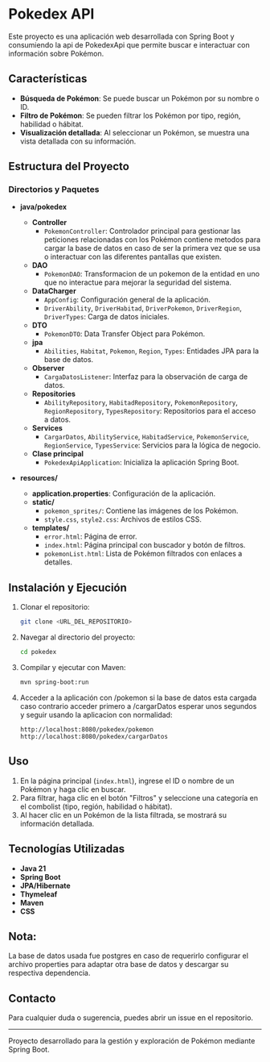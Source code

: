 # Pokedex API

Este proyecto es una aplicación web desarrollada con Spring Boot y consumiendo la api de PokedexApi que permite buscar e interactuar con información sobre Pokémon.

## Características
- **Búsqueda de Pokémon**: Se puede buscar un Pokémon por su nombre o ID.
- **Filtro de Pokémon**: Se pueden filtrar los Pokémon por tipo, región, habilidad o hábitat.
- **Visualización detallada**: Al seleccionar un Pokémon, se muestra una vista detallada con su información.


## Estructura del Proyecto

### Directorios y Paquetes

- **java/pokedex**
  - **Controller**
    - `PokemonController`: Controlador principal para gestionar las peticiones relacionadas con los Pokémon contiene metodos para cargar la base de datos en caso de ser la primera vez que se usa o interactuar con las diferentes pantallas que existen.
  - **DAO**
    - `PokemonDAO`: Transformacion de un pokemon de la entidad en uno que no interactue para mejorar la seguridad del sistema.
  - **DataCharger**
    - `AppConfig`: Configuración general de la aplicación.
    - `DriverAbility`, `DriverHabitad`, `DriverPokemon`, `DriverRegion`, `DriverTypes`: Carga de datos iniciales.
  - **DTO**
    - `PokemonDTO`: Data Transfer Object para Pokémon.
  - **jpa**
    - `Abilities`, `Habitat`, `Pokemon`, `Region`, `Types`: Entidades JPA para la base de datos.
  - **Observer**
    - `CargaDatosListener`: Interfaz para la observación de carga de datos.
  - **Repositories**
    - `AbilityRepository`, `HabitadRepository`, `PokemonRepository`, `RegionRepository`, `TypesRepository`: Repositorios para el acceso a datos.
  - **Services**
    - `CargarDatos`, `AbilityService`, `HabitadService`, `PokemonService`, `RegionService`, `TypesService`: Servicios para la lógica de negocio.
  - **Clase principal**
    - `PokedexApiApplication`: Inicializa la aplicación Spring Boot.

- **resources/**
  - **application.properties**: Configuración de la aplicación.
  - **static/**
    - `pokemon_sprites/`: Contiene las imágenes de los Pokémon.
    - `style.css`, `style2.css`: Archivos de estilos CSS.
  - **templates/**
    - `error.html`: Página de error.
    - `index.html`: Página principal con buscador y botón de filtros.
    - `pokemonList.html`: Lista de Pokémon filtrados con enlaces a detalles.

## Instalación y Ejecución

1. Clonar el repositorio:
   ```sh
   git clone <URL_DEL_REPOSITORIO>
   ```
2. Navegar al directorio del proyecto:
   ```sh
   cd pokedex
   ```
3. Compilar y ejecutar con Maven:
   ```sh
   mvn spring-boot:run
   ```
4. Acceder a la aplicación con /pokemon si la base de datos esta cargada caso contrario acceder primero a /cargarDatos esperar unos segundos y seguir usando la aplicacion con normalidad:
   ```
   http://localhost:8080/pokedex/pokemon
   http://localhost:8080/pokedex/cargarDatos
   ```

## Uso

1. En la página principal (`index.html`), ingrese el ID o nombre de un Pokémon y haga clic en buscar.
2. Para filtrar, haga clic en el botón "Filtros" y seleccione una categoría en el combolist (tipo, región, habilidad o hábitat).
3. Al hacer clic en un Pokémon de la lista filtrada, se mostrará su información detallada.

## Tecnologías Utilizadas

- **Java 21**
- **Spring Boot**
- **JPA/Hibernate**
- **Thymeleaf**
- **Maven**
- **CSS**

## Nota:
La base de datos usada fue postgres en caso de requerirlo configurar el archivo properties para adaptar otra base de datos y descargar su respectiva dependencia.

## Contacto
Para cualquier duda o sugerencia, puedes abrir un issue en el repositorio.

---
Proyecto desarrollado para la gestión y exploración de Pokémon mediante Spring Boot.
